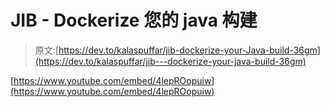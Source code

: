 # JIB - Dockerize 您的 java 构建

> 原文:[https://dev.to/kalaspuffar/jib-dockerize-your-Java-build-36gm](https://dev.to/kalaspuffar/jib---dockerize-your-java-build-36gm)

[https://www.youtube.com/embed/4lepROopuiw](https://www.youtube.com/embed/4lepROopuiw)